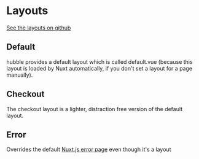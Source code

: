 # Layouts
[See the layouts on github](https://github.com/hubblecommerce/hubble-frontend-pwa/tree/dev/%40hubblecommerce/hubble/core/layouts)

## Default
hubble provides a default layout which is called default.vue (because this layout is loaded by Nuxt automatically, if
you don't set a layout for a page manually).

## Checkout
The checkout layout is a lighter, distraction free version of the default layout.

## Error
Overrides the default [Nuxt.js error page](https://nuxtjs.org/docs/directory-structure/layouts/#error-page)
even though it's a layout 
